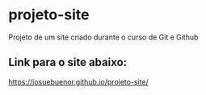 # projeto-site
 Projeto de um site criado durante o curso de Git e Github
 
## Link para o site abaixo:
https://josuebuenor.github.io/projeto-site/

